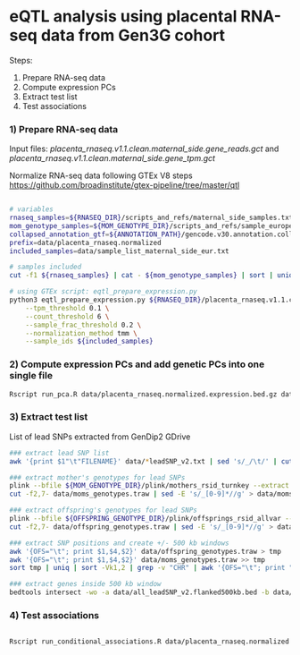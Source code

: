 
# eQTL analysis using placental RNA-seq data from Gen3G cohort

Steps:
1) Prepare RNA-seq data
2) Compute expression PCs
3) Extract test list 
4) Test associations

### 1) Prepare RNA-seq data

Input files:
*placenta_rnaseq.v1.1.clean.maternal_side.gene_reads.gct* and *placenta_rnaseq.v1.1.clean.maternal_side.gene_tpm.gct*

Normalize RNA-seq data following GTEx V8 steps https://github.com/broadinstitute/gtex-pipeline/tree/master/qtl
```bash

# variables
rnaseq_samples=${RNASEQ_DIR}/scripts_and_refs/maternal_side_samples.txt
mom_genotype_samples=${MOM_GENOTYPE_DIR}/scripts_and_refs/sample_european_unrelated_list.txt
collapsed_annotation_gtf=${ANNOTATION_PATH}/gencode.v30.annotation.collapsed.gtf
prefix=data/placenta_rnaseq.normalized
included_samples=data/sample_list_maternal_side_eur.txt

# samples included
cut -f1 ${rnaseq_samples} | cat - ${mom_genotype_samples} | sort | uniq -d > ${included_samples}

# using GTEx script: eqtl_prepare_expression.py
python3 eqtl_prepare_expression.py ${RNASEQ_DIR}/placenta_rnaseq.v1.1.clean.maternal_side.gene_tpm.gct ${RNASEQ_DIR}/placenta_rnaseq.v1.1.clean.maternal_side.gene_reads.gct ${collapsed_annotation_gtf} ${rnaseq_samples} ${prefix} \
	--tpm_threshold 0.1 \
	--count_threshold 6 \
	--sample_frac_threshold 0.2 \
	--normalization_method tmm \
	--sample_ids ${included_samples}

```

### 2) Compute expression PCs and add genetic PCs into one single file

```bash
Rscript run_pca.R data/placenta_rnaseq.normalized.expression.bed.gz data/known_variables.tsv ${MOM_GENOTYPE_DIR}/mothers.genetic_pcs.tsv ${OFFSPRING_GENOTYPE_DIR}/offsprings.genetic_pcs.tsv data/ 7 5 5 
```

### 3) Extract test list 

List of lead SNPs extracted from GenDip2 GDrive 

```bash
### extract lead SNP list
awk '{print $1"\t"FILENAME}' data/*leadSNP_v2.txt | sed 's/_/\t/' | cut -f1,2 | sed 's$data/$$g' | grep -v "Marker" | tee data/all_leadSNP_v2.tsv | cut -f1 | sort | uniq > data/all_leadSNP_v2.txt

### extract mother's genotypes for lead SNPs
plink --bfile ${MOM_GENOTYPE_DIR}/plink/mothers_rsid_turnkey --extract data/all_leadSNP_v2.txt --recode A-transpose --out data/moms_genotypes
cut -f2,7- data/moms_genotypes.traw | sed -E 's/_[0-9]*//g' > data/moms_genotypes.dose.tsv

### extract offspring's genotypes for lead SNPs
plink --bfile ${OFFSPRING_GENOTYPE_DIR}/plink/offsprings_rsid_allvar --extract data/all_leadSNP_v2.txt --recode A-transpose --out data/offspring_genotypes
cut -f2,7- data/offspring_genotypes.traw | sed -E 's/_[0-9]*//g' > data/offspring_genotypes.dose.tsv

### extract SNP positions and create +/- 500 kb windows
awk '{OFS="\t"; print $1,$4,$2}' data/offspring_genotypes.traw > tmp
awk '{OFS="\t"; print $1,$4,$2}' data/moms_genotypes.traw >> tmp
sort tmp | uniq | sort -Vk1,2 | grep -v "CHR" | awk '{OFS="\t"; print "chr"$1, $2-500000, $2+500000,$3,$4}' > data/all_leadSNP_v2.flanked500kb.bed

### extract genes inside 500 kb window
bedtools intersect -wo -a data/all_leadSNP_v2.flanked500kb.bed -b data/placenta_rnaseq.normalized.expression.bed.gz | awk '{OFS="\t"; print $8,$4}' | sort | uniq > data/gene_SNP_pairs_list.tsv
```


### 4) Test associations

```bash

Rscript run_conditional_associations.R data/placenta_rnaseq.normalized.expression.bed.gz data/all_covariates.tsv data/moms_genotypes.dose.tsv data/offspring_genotypes.dose.tsv data/gene_SNP_pairs_list.tsv

```
